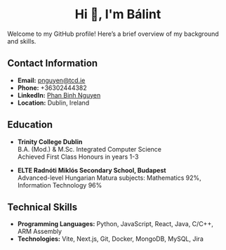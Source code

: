 <h1 align="center">Hi 👋, I'm Bálint</h1>

Welcome to my GitHub profile! Here’s a brief overview of my background and skills.

## Contact Information

- **Email:** [pnguyen@tcd.ie](mailto:pnguyen@tcd.ie)
- **Phone:** +36302444382
- **LinkedIn:** [Phan Binh Nguyen](https://www.linkedin.com/in/phan-binh-nguyen)
- **Location:** Dublin, Ireland

## Education

- **Trinity College Dublin**  
  B.A. (Mod.) & M.Sc. Integrated Computer Science  
  Achieved First Class Honours in years 1-3

- **ELTE Radnóti Miklós Secondary School, Budapest**  
  Advanced-level Hungarian Matura subjects: Mathematics 92%, Information Technology 96%

## Technical Skills

- **Programming Languages:** Python, JavaScript, React, Java, C/C++, ARM Assembly
- **Technologies:** Vite, Next.js, Git, Docker, MongoDB, MySQL, Jira
